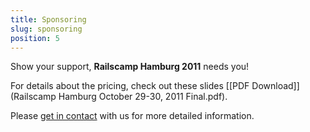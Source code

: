 ```yaml
---
title: Sponsoring
slug: sponsoring
position: 5
---
```


Show your support, __Railscamp Hamburg 2011__ needs you!

For details about the pricing, check out these slides [[PDF Download]](Railscamp Hamburg October 29-30, 2011 Final.pdf).

Please [get in contact](#contact) with us for more detailed information.
